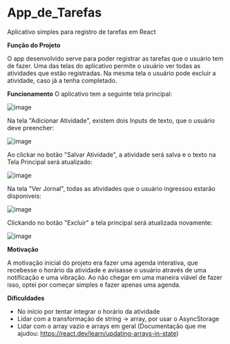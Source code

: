 # App_de_Tarefas
Aplicativo simples para registro de tarefas em React

**Função do Projeto**

O app desenvolvido serve para poder registrar as tarefas que o usuário tem de fazer. Uma das telas do aplicativo permite o usuário ver todas as atividades que estão registradas.
Na mesma tela o usuário pode excluir a atividade, caso já a tenha completado.

**Funcionamento**
O aplicativo tem a seguinte tela principal:

![image](https://github.com/user-attachments/assets/6b983a16-293c-4bfe-b0c5-f7a1a2a95efa)


Na tela "Adicionar Atividade", existem dois Inputs de texto, que o usuário deve preencher:

![image](https://github.com/user-attachments/assets/b1854f20-ffff-4f50-a68b-4509f44ca25f)


Ao clickar no botão "Salvar Atividade", a atividade será salva e o texto na Tela Principal será atualizado:

![image](https://github.com/user-attachments/assets/49e4bcaf-aac9-414f-9338-375d713f3156)


Na tela "Ver Jornal", todas as atividades que o usuário ingressou estarão disponiveis:

![image](https://github.com/user-attachments/assets/b62dc3a1-62e3-4e26-a076-4ffa052f2383)


Clickando no botão "Excluir" a tela principal será atualizada novamente:

![image](https://github.com/user-attachments/assets/65822988-f243-4a3d-9555-a9ac6812b4ef)



**Motivação**

A motivação inicial do projeto era fazer uma agenda interativa, que recebesse o horário da atividade e avisasse o usuário através de uma notificação e uma vibração.
Ao não chegar em uma maneira viável de fazer isso, optei por começar simples e fazer apenas uma agenda.

**Dificuldades**

- No início por tentar integrar o horário da atividade
- Lidar com a transformação de string -> array, por usar o AsyncStorage
- Lidar com o array vazio e arrays em geral (Documentação que me ajudou: https://react.dev/learn/updating-arrays-in-state)

